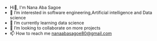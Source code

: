 - Hi👋, I'm Nana Aba Sagoe
- 👀 I’m interested in software engineering,Artificial intelligence and Data science 
- 🌱 I’m currently learning data science 
- 💞️ I’m looking to collaborate on more projects 
- 📫 How to reach me nanaabasagoe80@gmail.com

<!---
nanaaba-s/nanaaba-s is a ✨ special ✨ repository because its `README.md` (this file) appears on your GitHub profile.
You can click the Preview link to take a look at your changes.
--->
